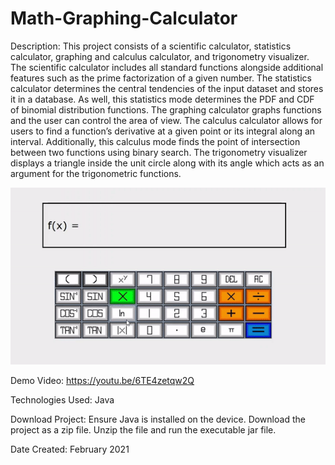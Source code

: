 # Math-Graphing-Calculator

Description: This project consists of a scientific calculator, statistics calculator, graphing and calculus calculator, and trigonometry visualizer. The scientific calculator includes all standard functions alongside additional features such as the prime factorization of a given number. The statistics calculator determines the central tendencies of the input dataset and stores it in a database. As well, this statistics mode determines the PDF and CDF of binomial distribution functions. The graphing calculator graphs functions and the user can control the area of view. The calculus calculator allows for users to find a function’s derivative at a given point or its integral along an interval. Additionally, this calculus mode finds the point of intersection between two functions using binary search. The trigonometry visualizer displays a triangle inside the unit circle along with its angle which acts as an argument for the trigonometric functions.

![Alt Text](https://github.com/ChenGrant/Math-Graphing-Calculator/blob/4d7b20957199a7d70c5515ff959c25ef448956d5/about/gif.gif)

Demo Video: https://youtu.be/6TE4zetqw2Q

Technologies Used: Java

Download Project: Ensure Java is installed on the device. Download the project as a zip file. Unzip the file and run the executable jar file.

Date Created: February 2021

